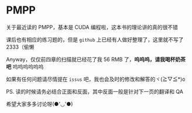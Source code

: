 # PMPP

关于最近读的 PMPP，基本是 CUDA 编程啦，这本书的理论讲的真的很不错

课后也有相应的练习题的，但是 `github` 上已经有人做好整理了，这里就不写了2333（偷懒

Anyway，仅仅前四章的扫描就已经花了我 56 RMB 了，**呜呜呜，请我喝杯奶茶吧** 呜呜呜呜呜呜

如果有任何问题请尽情提在 `issus` 吧，我也会及时的修改和解答的ヾ(≧▽≦*)o



PS. 读的时候请务必结合正面和反面，其中反面一般是针对下一页的翻译和 QA

希望大家多多讨论呀(●'◡'●)